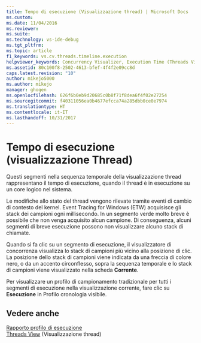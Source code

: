```yaml
---
title: Tempo di esecuzione (Visualizzazione thread) | Microsoft Docs
ms.custom: 
ms.date: 11/04/2016
ms.reviewer: 
ms.suite: 
ms.technology: vs-ide-debug
ms.tgt_pltfrm: 
ms.topic: article
f1_keywords: vs.cv.threads.timeline.execution
helpviewer_keywords: Concurrency Visualizer, Execution Time (Threads View)
ms.assetid: 80c100f8-2502-4613-bfef-4f4f2e09cc8d
caps.latest.revision: "10"
author: mikejo5000
ms.author: mikejo
manager: ghogen
ms.openlocfilehash: 626f6b0eb9d20685c0b8f71f8dea6f4f02e27254
ms.sourcegitcommit: f40311056ea0b4677efcca74a285dbb0ce0e7974
ms.translationtype: HT
ms.contentlocale: it-IT
ms.lasthandoff: 10/31/2017
---
```

# <a name="execution-time-threads-view"></a>Tempo di esecuzione (visualizzazione Thread)
Questi segmenti nella sequenza temporale della visualizzazione thread rappresentano il tempo di esecuzione, quando il thread è in esecuzione su un core logico nel sistema.  
  
 Le modifiche allo stato del thread vengono rilevate tramite eventi di cambio di contesto del kernel. Event Tracing for Windows (ETW) acquisisce gli stack dei campioni ogni millisecondo. In un segmento verde molto breve è possibile che non venga acquisito alcun campione. Di conseguenza, alcuni segmenti di breve esecuzione possono non visualizzare alcuno stack di chiamate.  
  
 Quando si fa clic su un segmento di esecuzione, il visualizzatore di concorrenza visualizza lo stack di campioni più vicino alla posizione di clic. La posizione dello stack di campioni viene indicata da una freccia di colore nero, o da un accento circonflesso, sopra la sequenza temporale e lo stack di campioni viene visualizzato nella scheda **Corrente**.  
  
 Per visualizzare un profilo di campionamento tradizionale per tutti i segmenti di esecuzione nella visualizzazione corrente, fare clic su **Esecuzione** in Profilo cronologia visibile.  
  
## <a name="see-also"></a>Vedere anche  
 [Rapporto profilo di esecuzione](../profiling/execution-profile-report.md)   
 [Threads View](../profiling/threads-view-parallel-performance.md) (Visualizzazione thread)